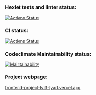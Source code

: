 ### Hexlet tests and linter status:
[![Actions Status](https://github.com/Ray-Garraty/frontend-project-lvl3/workflows/hexlet-check/badge.svg)](https://github.com/Ray-Garraty/frontend-project-lvl3/actions)

### CI status:
[![Actions Status](https://github.com/Ray-Garraty/frontend-project-lvl3/workflows/nodejs/badge.svg)](https://github.com/Ray-Garraty/frontend-project-lvl3/actions)

### Codeclimate Maintainability status:
[![Maintainability](https://api.codeclimate.com/v1/badges/317b0820ccb89625b3f7/maintainability)](https://codeclimate.com/github/Ray-Garraty/frontend-project-lvl3/maintainability)

### Project webpage:
[frontend-project-lvl3-lyart.vercel.app](https://frontend-project-lvl3-lyart.vercel.app/)